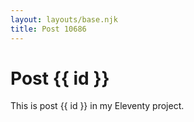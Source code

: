 ```yaml
---
layout: layouts/base.njk
title: Post 10686
---
```


# Post {{ id }}

This is post {{ id }} in my Eleventy project.
